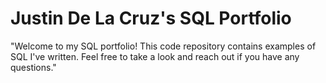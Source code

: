 # Justin De La Cruz's SQL Portfolio

"Welcome to my SQL portfolio! This code repository contains examples of SQL I've written. Feel free to take a look and reach out if you have any questions."
